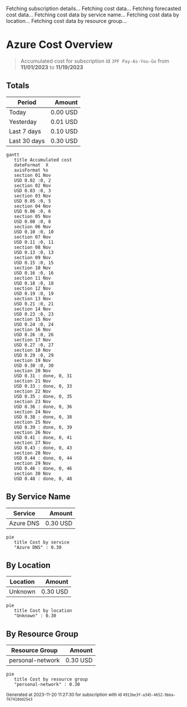 Fetching subscription details...
Fetching cost data...
Fetching forecasted cost data...
Fetching cost data by service name...
Fetching cost data by location...
Fetching cost data by resource group...
# Azure Cost Overview

> Accumulated cost for subscription id `JPF Pay-As-You-Go` from **11/01/2023** to **11/19/2023**

## Totals

|Period|Amount|
|---|---:|
|Today|0.00 USD|
|Yesterday|0.01 USD|
|Last 7 days|0.10 USD|
|Last 30 days|0.30 USD|

```mermaid
gantt
   title Accumulated cost
   dateFormat  X
   axisFormat %s
   section 01 Nov
   USD 0.02 :0, 2
   section 02 Nov
   USD 0.03 :0, 3
   section 03 Nov
   USD 0.05 :0, 5
   section 04 Nov
   USD 0.06 :0, 6
   section 05 Nov
   USD 0.08 :0, 8
   section 06 Nov
   USD 0.10 :0, 10
   section 07 Nov
   USD 0.11 :0, 11
   section 08 Nov
   USD 0.13 :0, 13
   section 09 Nov
   USD 0.15 :0, 15
   section 10 Nov
   USD 0.16 :0, 16
   section 11 Nov
   USD 0.18 :0, 18
   section 12 Nov
   USD 0.19 :0, 19
   section 13 Nov
   USD 0.21 :0, 21
   section 14 Nov
   USD 0.23 :0, 23
   section 15 Nov
   USD 0.24 :0, 24
   section 16 Nov
   USD 0.26 :0, 26
   section 17 Nov
   USD 0.27 :0, 27
   section 18 Nov
   USD 0.29 :0, 29
   section 19 Nov
   USD 0.30 :0, 30
   section 20 Nov
   USD 0.31 : done, 0, 31
   section 21 Nov
   USD 0.33 : done, 0, 33
   section 22 Nov
   USD 0.35 : done, 0, 35
   section 23 Nov
   USD 0.36 : done, 0, 36
   section 24 Nov
   USD 0.38 : done, 0, 38
   section 25 Nov
   USD 0.39 : done, 0, 39
   section 26 Nov
   USD 0.41 : done, 0, 41
   section 27 Nov
   USD 0.43 : done, 0, 43
   section 28 Nov
   USD 0.44 : done, 0, 44
   section 29 Nov
   USD 0.46 : done, 0, 46
   section 30 Nov
   USD 0.48 : done, 0, 48
```

## By Service Name

|Service|Amount|
|---|---:|
|Azure DNS|0.30 USD|

```mermaid
pie
   title Cost by service
   "Azure DNS" : 0.30
```

## By Location

|Location|Amount|
|---|---:|
|Unknown|0.30 USD|

```mermaid
pie
   title Cost by location
   "Unknown" : 0.30
```

## By Resource Group

|Resource Group|Amount|
|---|---:|
|personal-network|0.30 USD|

```mermaid
pie
   title Cost by resource group
   "personal-network" : 0.30
```

<sup>Generated at 2023-11-20 11:27:30 for subscription with id `4913be3f-a345-4652-9bba-767418dd25e3`</sup>
